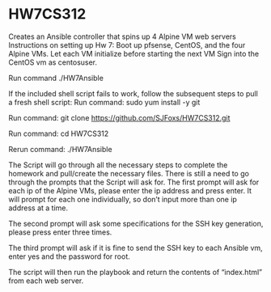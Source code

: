 # HW7CS312
Creates an Ansible controller that spins up 4 Alpine VM web servers
Instructions on setting up Hw 7:
Boot up pfsense, CentOS, and the four Alpine VMs. Let each VM initialize before starting the next VM
Sign into the CentOS vm as centosuser.

Run command ./HW7Ansible

If the included shell script fails to work, follow the subsequent steps to pull a fresh shell script:
Run command: sudo yum install -y git

Run command: git clone https://github.com/SJFoxs/HW7CS312.git

Run command: cd HW7CS312

Rerun command: ./HW7Ansible

The Script will go through all the necessary steps to complete the homework and pull/create the necessary files. There is still a need to go through the prompts that the Script will ask for.
The first prompt will ask for each ip of the Alpine VMs, please enter the ip address and press enter. It will prompt for each one individually, so don’t input more than one ip address at a time.

The second prompt will ask some specifications for the SSH key generation, please press enter three times.

The third prompt will ask if it is fine to send the SSH key to each Ansible vm, enter yes and the password for root.

The script will then run the playbook and return the contents of “index.html” from each web server.

